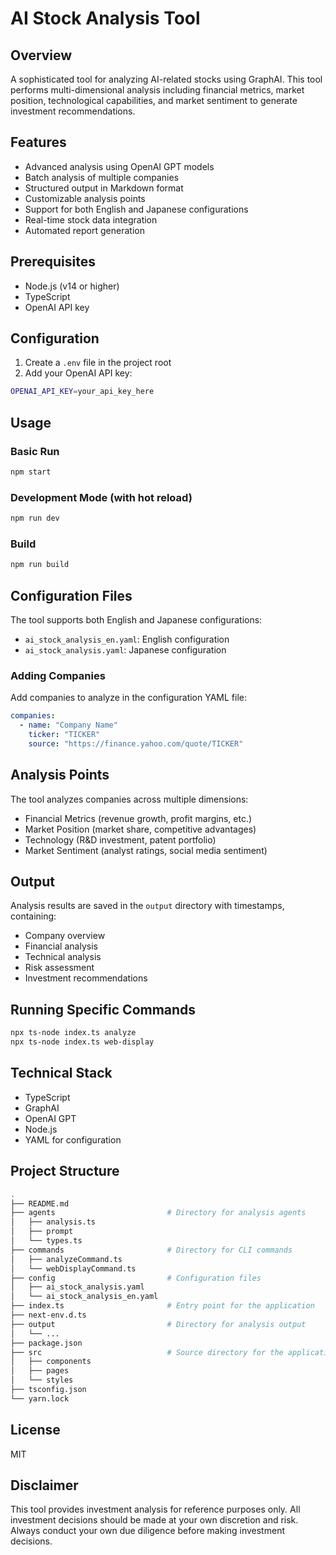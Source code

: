 # AI Stock Analysis Tool

## Overview

A sophisticated tool for analyzing AI-related stocks using GraphAI. This tool performs multi-dimensional analysis including financial metrics, market position, technological capabilities, and market sentiment to generate investment recommendations.

## Features

- Advanced analysis using OpenAI GPT models
- Batch analysis of multiple companies
- Structured output in Markdown format
- Customizable analysis points
- Support for both English and Japanese configurations
- Real-time stock data integration
- Automated report generation

## Prerequisites

- Node.js (v14 or higher)
- TypeScript
- OpenAI API key

## Configuration

1. Create a `.env` file in the project root
2. Add your OpenAI API key:

```bash
OPENAI_API_KEY=your_api_key_here
```

## Usage

### Basic Run

```bash
npm start
```

### Development Mode (with hot reload)

```bash
npm run dev
```

### Build

```bash
npm run build
```

## Configuration Files

The tool supports both English and Japanese configurations:

- `ai_stock_analysis_en.yaml`: English configuration
- `ai_stock_analysis.yaml`: Japanese configuration

### Adding Companies

Add companies to analyze in the configuration YAML file:

```yaml
companies:
  - name: "Company Name"
    ticker: "TICKER"
    source: "https://finance.yahoo.com/quote/TICKER"
```


## Analysis Points

The tool analyzes companies across multiple dimensions:

- Financial Metrics (revenue growth, profit margins, etc.)
- Market Position (market share, competitive advantages)
- Technology (R&D investment, patent portfolio)
- Market Sentiment (analyst ratings, social media sentiment)

## Output

Analysis results are saved in the `output` directory with timestamps, containing:

- Company overview
- Financial analysis
- Technical analysis
- Risk assessment
- Investment recommendations

## Running Specific Commands

```bash
npx ts-node index.ts analyze
npx ts-node index.ts web-display
```

## Technical Stack

- TypeScript
- GraphAI
- OpenAI GPT
- Node.js
- YAML for configuration

## Project Structure

```bash
.
├── README.md                      
├── agents                         # Directory for analysis agents
│   ├── analysis.ts                
│   ├── prompt                     
│   └── types.ts                   
├── commands                       # Directory for CLI commands
│   ├── analyzeCommand.ts          
│   └── webDisplayCommand.ts       
├── config                         # Configuration files
│   ├── ai_stock_analysis.yaml     
│   └── ai_stock_analysis_en.yaml  
├── index.ts                       # Entry point for the application
├── next-env.d.ts                  
├── output                         # Directory for analysis output
│   └── ...                        
├── package.json                   
├── src                            # Source directory for the application
│   ├── components                 
│   ├── pages                      
│   └── styles                     
├── tsconfig.json                  
└── yarn.lock                      
```

## License

MIT

## Disclaimer

This tool provides investment analysis for reference purposes only. All investment decisions should be made at your own discretion and risk. Always conduct your own due diligence before making investment decisions.
